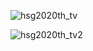 ![hsg2020th_tv](https://github.com/VanHoang110802/Competitive_Programming/assets/108053955/fe38e542-87b9-4291-a9e2-3bbd35804d6a)

![hsg2020th_tv2](https://github.com/VanHoang110802/Competitive_Programming/assets/108053955/aae5c206-6b77-4d25-a45c-e76be3a5153b)
